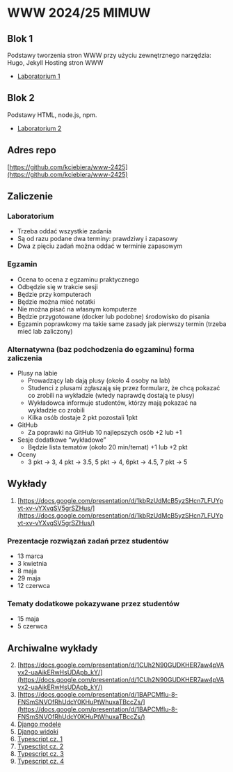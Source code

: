 # WWW 2024/25 MIMUW

## Blok 1

Podstawy tworzenia stron WWW przy użyciu zewnętrznego narzędzia: Hugo, Jekyll
Hosting stron WWW

* [Laboratorium 1](lab1.md)

## Blok 2

Podstawy HTML, node.js, npm.

* [Laboratorium 2](lab2.md)

## Adres repo

[https://github.com/kciebiera/www-2425](https://github.com/kciebiera/www-2425)

## Zaliczenie

### Laboratorium

- Trzeba oddać wszystkie zadania
- Są od razu podane dwa terminy: prawdziwy i zapasowy
- Dwa z pięciu zadań można oddać w terminie zapasowym

### Egzamin

- Ocena to ocena z egzaminu praktycznego
- Odbędzie się w trakcie sesji
- Będzie przy komputerach 
- Będzie można mieć notatki
- Nie można pisać na własnym komputerze
- Będzie przygotowane (docker lub podobne) środowisko do pisania
- Egzamin poprawkowy ma takie same zasady jak pierwszy termin (trzeba mieć lab zaliczony)

### Alternatywna (baz podchodzenia do egzaminu) forma zaliczenia

- Plusy na labie
    - Prowadzący lab dają plusy (około 4 osoby na lab)
    - Studenci z plusami zgłaszają się przez formularz, że chcą pokazać co zrobili na wykładzie (wtedy naprawdę 
dostają te plusy)
    - Wykładowca informuje studentów,  którzy mają pokazać na wykładzie co zrobili
    - Kilka osób dostaje 2 pkt pozostali 1pkt 
- GitHub
    - Za poprawki na GitHub 10 najlepszych osób +2 lub +1
- Sesje dodatkowe “wykładowe”	
    - Będzie lista tematów (około 20 min/temat) +1 lub +2 pkt
- Oceny
    - 3 pkt -> 3, 4 pkt -> 3.5, 5 pkt -> 4, 6pkt -> 4.5, 7 pkt -> 5

## Wykłady

1. [https://docs.google.com/presentation/d/1kbRzUdMcB5yzSHcn7LFUYpyt-xv-vYXvqSV5grSZHus/](https://docs.google.com/presentation/d/1kbRzUdMcB5yzSHcn7LFUYpyt-xv-vYXvqSV5grSZHus/)

### Prezentacje rozwiązań zadań przez studentów

- 13 marca
- 3 kwietnia
- 8 maja
- 29 maja
- 12 czerwca

### Tematy dodatkowe pokazywane przez studentów

- 15 maja
- 5 czerwca

## Archiwalne wykłady

2. [https://docs.google.com/presentation/d/1CUh2N90GUDKHER7aw4pVAyx2-uaAikERwHsUDApb_kY/](https://docs.google.com/presentation/d/1CUh2N90GUDKHER7aw4pVAyx2-uaAikERwHsUDApb_kY/)
3. [https://docs.google.com/presentation/d/1BAPCMfIu-8-FNSmSNVOfRhUdcY0KHuPtWhuxaTBccZs/](https://docs.google.com/presentation/d/1BAPCMfIu-8-FNSmSNVOfRhUdcY0KHuPtWhuxaTBccZs/)
4. [Django modele](https://docs.google.com/presentation/d/19cJHJPblaSPFIpfNaoejK2VXJPA8B5-64q1P2NXFd1o/edit?usp=sharing)
5. [Django widoki](https://docs.google.com/presentation/d/1xjZKXYhxbjELq3o1zgKCJ0fhgnlOe7WQsS00KTNUgXw/edit?usp=sharing)
6. [Typescript cz. 1](https://docs.google.com/presentation/d/1tpYqL2zcvDk8I2JVciwGpwe2EHLbwnDEsonxEgii2Jk/edit?usp=sharing)
7. [Typesctipt cz. 2](https://docs.google.com/presentation/d/1dhH7TMW9QJreBwXV41HFaJVBB62x5Yj6hUGTgrDMFTA/edit?usp=sharing)
8. [Typescript cz. 3](https://docs.google.com/presentation/d/1tjHFnvyAT7Hb08NxBkTWXkB2vOBYRbuyXNx7YKxnaBg/edit?usp=sharing)
9. [Typescript cz. 4](https://docs.google.com/presentation/d/1X4kTZo3U9rbrvk36nCYrvk79Bh5GU7BY4hVsf903u1U/edit?usp=sharing)
